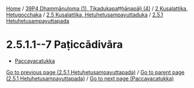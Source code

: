 
[Home](/) / [39P4 Dhammānuloma (1), Tikadukapaṭṭhānapāḷi (4)](../../...md) / [2 Kusalattika, Hetugocchaka](../...md) / [2.5 Kusalattika, Hetuhetusampayuttaduka](...md) / [2.5.1 Hetuhetusampayuttapada](../39P4/2/2.5/2.5.1.md)

# 2.5.1.1--7 Paṭiccādivāra

* [Paccayacatukka](2.5.1.1--7/Paccayacatukka.md)

[Go to previous page (2.5.1 Hetuhetusampayuttapada)](../39P4/2/2.5/2.5.1.md) / [Go to parent page (2.5.1 Hetuhetusampayuttapada)](../39P4/2/2.5/2.5.1.md) / [Go to next page (Paccayacatukka)](2.5.1.1--7/Paccayacatukka.md)


